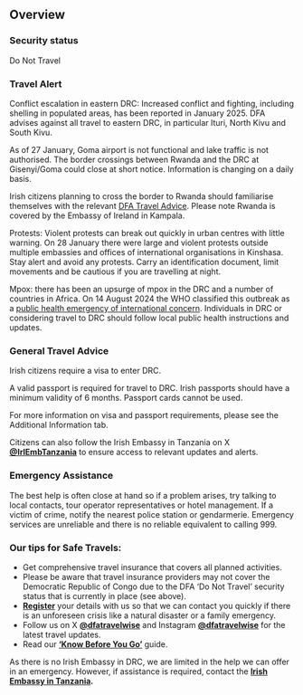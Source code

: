 ## Overview

### **Security status**

Do Not Travel

### **Travel Alert**

Conflict escalation in eastern DRC: Increased conflict and fighting, including shelling in populated areas, has been reported in January 2025. DFA advises against all travel to eastern DRC, in particular Ituri, North Kivu and South Kivu.

As of 27 January, Goma airport is not functional and lake traffic is not authorised. The border crossings between Rwanda and the DRC at Gisenyi/Goma could close at short notice. Information is changing on a daily basis.

Irish citizens planning to cross the border to Rwanda should familiarise themselves with the relevant [DFA Travel Advice](https://www.ireland.ie/en/dfa/overseas-travel/advice/rwanda/#:~:text=General%20Travel%20Advice,see%20the%20Additional%20Information%20tab.). Please note Rwanda is covered by the Embassy of Ireland in Kampala.

Protests: Violent protests can break out quickly in urban centres with little warning. On 28 January there were large and violent protests outside multiple embassies and offices of international organisations in Kinshasa. Stay alert and avoid any protests. Carry an identification document, limit movements and be cautious if you are travelling at night.

Mpox: there has been an upsurge of mpox in the DRC and a number of countries in Africa. On 14 August 2024 the WHO classified this outbreak as a [public health emergency of international concern](https://www.who.int/news/item/14-08-2024-who-director-general-declares-mpox-outbreak-a-public-health-emergency-of-international-concern). Individuals in DRC or considering travel to DRC should follow local public health instructions and updates.

### **General Travel Advice**

Irish citizens require a visa to enter DRC.

A valid passport is required for travel to DRC. Irish passports should have a minimum validity of 6 months. Passport cards cannot be used.

For more information on visa and passport requirements, please see the Additional Information tab.

Citizens can also follow the Irish Embassy in Tanzania on X [**@IrlEmbTanzania**](https://twitter.com/irlembtanzania?lang=en) to ensure access to relevant updates and alerts.

### **Emergency Assistance**

The best help is often close at hand so if a problem arises, try talking to local contacts, tour operator representatives or hotel management. If a victim of crime, notify the nearest police station or gendarmerie. Emergency services are unreliable and there is no reliable equivalent to calling 999.

### **Our tips for Safe Travels:**

* Get comprehensive travel insurance that covers all planned activities.
* Please be aware that travel insurance providers may not cover the Democratic Republic of Congo due to the DFA ‘Do Not Travel’ security status that is currently in place (see above).
* [**Register**](/en/dfa/overseas-travel/citizens-registration/) your details with us so that we can contact you quickly if there is an unforeseen crisis like a natural disaster or a family emergency.
* Follow us on X [**@dfatravelwise**](https://www.twitter.com/DFATravelWise) and Instagram [**@dfatravelwise**](https://www.instagram.com/dfatravelwise/) for the latest travel updates.
* Read our [**‘Know Before You Go’**](/en/dfa/overseas-travel/know-before-you-go-/) guide.

As there is no Irish Embassy in DRC, we are limited in the help we can offer in an emergency. However, if assistance is required, contact the [**Irish Embassy in Tanzania**](/en/tanzania/daressalaam/)**.**